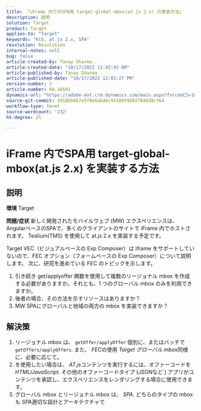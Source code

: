 ```yaml
---
title: 「iFrame 内でのSPA用 target-global-mbox(at.js 2.x) の実装方法」
description: 説明
solution: Target
product: Target
applies-to: "Target"
keywords: "KCS, at.js 2.x, SPA"
resolution: Resolution
internal-notes: null
bug: false
article-created-by: Tanay Sharma .
article-created-date: "10/17/2022 11:42:43 AM"
article-published-by: Tanay Sharma .
article-published-date: "10/17/2022 12:01:27 PM"
version-number: 3
article-number: KA-16591
dynamics-url: "https://adobe-ent.crm.dynamics.com/main.aspx?forceUCI=1&pagetype=entityrecord&etn=knowledgearticle&id=83f645c9-104e-ed11-bba2-0022480868ff"
source-git-commit: 1918bb6b7e5f6b6abd6c9158059d92784020cf64
workflow-type: tm+mt
source-wordcount: '232'
ht-degree: 2%

---
```


# iFrame 内でSPA用 target-global-mbox(at.js 2.x) を実装する方法

## 説明

<b>環境</b>
Target


<b>問題/症状</b>
新しく開発されたモバイルウェブ (MW) エクスペリエンスは、AngularベースのSPAで、多くのクライアントのサイトで iFrame 内でホストされます。 Tealium(TMS) を使用して at.js 2.x を実装する予定です。

Target VEC（ビジュアルベースの Exp Composer）は iframe をサポートしていないので、FEC オプション（フォームベースの Exp Composer）について説明します。 次に、研究を進めている FEC のトピックを示します。



1. 引き続き get/applyoffer 関数を使用して複数のリージョナル mbox を作成する必要がありますか。それとも、1 つのグローバル mbox のみを利用できますか。
2. 後者の場合、その方法を示すリソースはありますか？
3. MW SPAにグローバルと地域の両方の mbox を実装できますか？



## 解決策


1. リージョナル mbox は、 `getOffer/applyOffer` 個別に、またはバッチで `getOffers/applyOffers`. また、 *FEC*&#x200B;の使用 *Target グローバル mbox*&#x200B;同様に、必要に応じて。
2. を使用したい場合は、 *AT.js*&#x200B;コンテンツを実行するには、オファーコードを *HTML/JavaScript*. その他のオファーコードタイプ (*JSON*&#x200B;など ) アプリがコンテンツを承認し、エクスペリエンスをレンダリングする場合に使用できます。
3. グローバル mbox とリージョナル mbox は、 *SPA*. どちらのタイプの mbox も *SPA*&#x200B;適切な設計とアーキテクチャで

